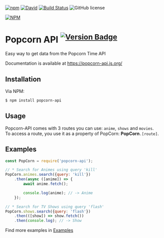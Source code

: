 [![npm][download-badge]][npm]
[![David][dep-badge]][dep-link]
[![Build Status][build-badge]][build-link]
![GitHub license][mit]

[![NPM][large-badge]][stats-link]

# Popcorn API <sup>[![Version Badge][version-badge]][npm]</sup>

Easy way to get data from the Popcorn Time API

Documentation is available at https://popcorn-api.js.org/

## Installation

Via NPM:
```sh
$ npm install popcorn-api
```

## Usage

Popcorn-API comes with 3 routes you can use: `anime`, `shows` and `movies`.<br/>
To access a route, you use it as a property of PopCorn: **PopCorn**`.[route]`.

## Examples

```javascript
const PopCorn = require('popcorn-api');

// * Search for Animes using query 'kill'
PopCorn.animes.search({query: 'kill'})
    .then(async ([anime]) => {
        await anime.fetch();

        console.log(anime); // -> Anime
    });

// * Search for TV Shows using query 'flash'
PopCorn.shows.search({query: 'flash'})
    .then(([show]) => show.fetch())
    .then(console.log); // -> Show
```

Find more examples in [Examples](?content=examples)

[npm]: https://npmjs.org/package/popcorn-api
[large-badge]: https://nodei.co/npm/popcorn-api.png?downloads=true&downloadRank=true&stars=true
[stats-link]: https://nodei.co/npm/popcorn-api/
[version-badge]: https://versionbadge.now.sh/npm/popcorn-api.svg
[download-badge]: https://img.shields.io/npm/dt/popcorn-api.svg?maxAge=3600
[build-badge]: https://api.travis-ci.com/nirewen/popcorn-api.svg?branch=master
[build-link]: https://travis-ci.com/nirewen/popcorn-api
[dep-badge]: https://img.shields.io/david/nirewen/popcorn-api.svg
[dep-link]: https://david-dm.org/nirewen/popcorn-api
[mit]: https://img.shields.io/badge/license-MIT-blue.svg
